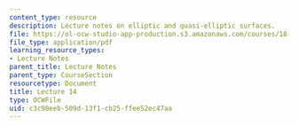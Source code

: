 ```yaml
---
content_type: resource
description: Lecture notes on elliptic and quasi-elliptic surfaces.
file: https://ol-ocw-studio-app-production.s3.amazonaws.com/courses/18-727-topics-in-algebraic-geometry-algebraic-surfaces-spring-2008/c3c98eeb509d13f1cb25ffee52ec47aa_lect14.pdf
file_type: application/pdf
learning_resource_types:
- Lecture Notes
parent_title: Lecture Notes
parent_type: CourseSection
resourcetype: Document
title: Lecture 14
type: OCWFile
uid: c3c98eeb-509d-13f1-cb25-ffee52ec47aa
---
```

